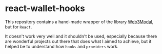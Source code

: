 # react-wallet-hooks

This repository contains a hand-made wrapper of the library [Web3Modal](https://github.com/Web3Modal/web3modal), but for `React`.

It doesn't work very well and it shouldn't be used, especially because there are wonderful projects out there that does what I aimed to achieve, but it helped be to understand how `hooks` and `providers` work.
